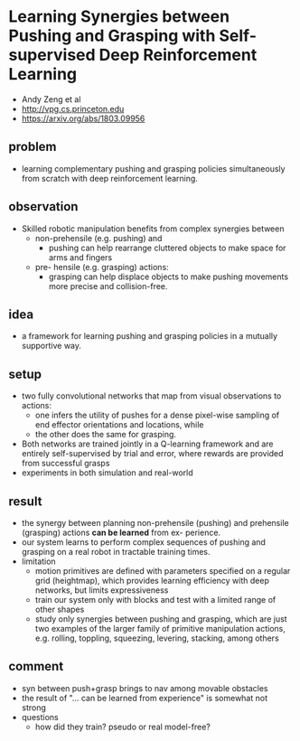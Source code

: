 # Learning Synergies between Pushing and Grasping with Self-supervised Deep Reinforcement Learning
* Andy Zeng et al
* http://vpg.cs.princeton.edu
* https://arxiv.org/abs/1803.09956

## problem
* learning complementary pushing and grasping policies simultaneously from scratch with deep reinforcement learning.

## observation
* Skilled robotic manipulation benefits from complex synergies between 
  * non-prehensile (e.g. pushing) and 
    * pushing can help rearrange cluttered objects to make space for arms and fingers
  * pre- hensile (e.g. grasping) actions: 
    * grasping can help displace objects to make pushing movements more precise and collision-free.

## idea
* a framework for learning pushing and grasping policies in a mutually supportive way.

## setup
* two fully convolutional networks that 
  map from visual observations to actions: 
  * one infers the utility of pushes for a dense pixel-wise sampling of end effector orientations and locations, while 
  * the other does the same for grasping. 
* Both networks are trained jointly in a Q-learning framework and are entirely self-supervised by trial and error, 
  where rewards are provided from successful grasps
* experiments in both simulation and real-world

## result
* the synergy between planning non-prehensile (pushing) and prehensile (grasping) actions **can be learned** from ex- perience.
* our system learns to perform complex sequences of pushing and grasping on a real robot in tractable training times.
* limitation
  * motion primitives are defined with parameters specified on a regular grid (heightmap), which 
    provides learning efficiency with deep networks, but limits expressiveness
  * train our system only with blocks and test with a limited range of other shapes
  * study only synergies between pushing and grasping, which 
    are just two examples of the larger family of primitive manipulation actions, 
    e.g. rolling, toppling, squeezing, levering, stacking, among others
  
## comment
* syn between push+grasp brings to nav among movable obstacles
* the result of "... can be learned from experience" is somewhat not strong
* questions
  * how did they train? pseudo or real model-free?
  
